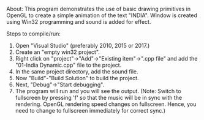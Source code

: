 About: 
This program demonstrates the use of basic drawing primitives in OpenGL to create a simple animation of the text "INDIA".
Window is created using Win32 programming and sound is added for effect.


Steps to compile/run:
1. Open "Visual Studio" (preferably 2010, 2015 or 2017.)
2. Create an "empty win32 project".
3. Right click on "project"->"Add"->"Existing item"->".cpp file" and add the "01-India Dynamic.cpp" file to the project.
4. In the same project directory, add the sound file.
5. Now "Build"-"Build Solution" to build the project.
6. Next, "Debug"->"Start debugging".
7. The program will run and you will see the output.
(Note: Switch to fullscreen by pressing 'f' so that the music will be in sync with the rendering. OpenGL rendering speed changes on fullscreen.
Hence, you need to change to fullscreen immediately for correct sync.)
